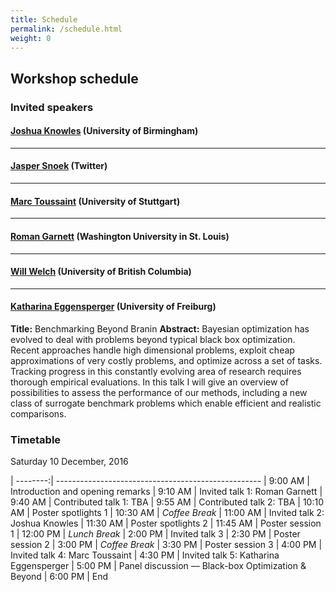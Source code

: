```yaml
---
title: Schedule
permalink: /schedule.html
weight: 0
---
```


## Workshop schedule

### Invited speakers

#### [Joshua Knowles](http://www.cs.bham.ac.uk/~jdk/) (University of Birmingham)
---

#### [Jasper Snoek](http://people.seas.harvard.edu/~jsnoek/) (Twitter)
---

#### [Marc Toussaint](www.marc-toussaint.net) (University of Stuttgart)
---

#### [Roman Garnett](http://www.cse.wustl.edu/~garnett/) (Washington University in St. Louis)
---

#### [Will Welch](http://www.stat.ubc.ca/~will/) (University of British Columbia)
---

#### [Katharina Eggensperger](http://aad.informatik.uni-freiburg.de/people/eggensperger/index.html) (University of Freiburg)
**Title:** Benchmarking Beyond Branin
**Abstract:** Bayesian optimization has evolved to deal with problems beyond typical black box optimization. Recent approaches handle high dimensional problems, exploit cheap approximations of very costly problems, and optimize across a set of tasks. Tracking progress in this constantly evolving area of research requires thorough empirical evaluations. In this talk I will give an overview of possibilities to assess the performance of our methods, including a new class of surrogate benchmark problems which enable efficient and realistic comparisons.

### Timetable

Saturday 10 December, 2016

| --------:| ---------------------------------------------------
|  9:00 AM | Introduction and opening remarks
|  9:10 AM | Invited talk 1: Roman Garnett
|  9:40 AM | Contributed talk 1: TBA
|  9:55 AM | Contributed talk 2: TBA
| 10:10 AM | Poster spotlights 1
| 10:30 AM | *Coffee Break*
| 11:00 AM | Invited talk 2: Joshua Knowles
| 11:30 AM | Poster spotlights 2
| 11:45 AM | Poster session 1
| 12:00 PM | *Lunch Break*
|  2:00 PM | Invited talk 3
|  2:30 PM | Poster session 2
|  3:00 PM | *Coffee Break*
|  3:30 PM | Poster session 3
|  4:00 PM | Invited talk 4: Marc Toussaint
|  4:30 PM | Invited talk 5: Katharina Eggensperger
|  5:00 PM | Panel discussion &mdash; Black-box Optimization & Beyond
|  6:00 PM | End 
